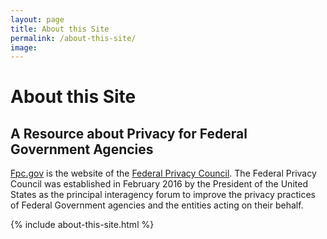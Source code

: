 ```yaml
---
layout: page
title: About this Site
permalink: /about-this-site/
image:
---
```


# About this Site

## A Resource about Privacy for Federal Government Agencies

[Fpc.gov](https://www.fpc.gov/) is the website of the [Federal Privacy Council](https://www.fpc.gov/privacy/federal-privacy-council/). The Federal Privacy Council 
was established in February 2016 by the President of the United States as the principal 
interagency forum to improve the privacy practices of Federal Government agencies 
and the entities acting on their behalf.

{% include about-this-site.html %}

